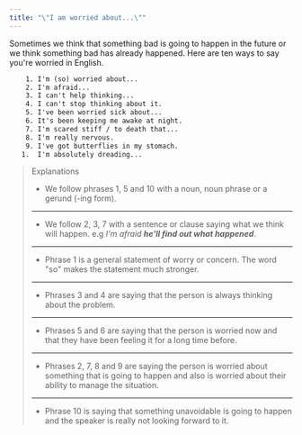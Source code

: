 ```yaml
---
title: "\"I am worried about...\""
---
```


Sometimes we think that something bad is going to happen in the future or we think something bad has already happened. Here are ten ways to say you're worried in English.

```txt
    1. I'm (so) worried about...
    2. I'm afraid...
    3. I can't help thinking...
    4. I can't stop thinking about it.
    5. I've been worried sick about...
    6. It's been keeping me awake at night.
    7. I'm scared stiff / to death that...
    8. I'm really nervous.
    9. I've got butterflies in my stomach.
   1.  I'm absolutely dreading...
```

> Explanations
>
> - We follow phrases 1, 5 and 10 with a noun, noun phrase or a gerund (-ing form).
>
> ---
>
> - We follow 2, 3, 7 with a sentence or clause saying what we think will happen. e.g _I'm afraid **he'll find out what happened**_.
>
> ---
>
> - Phrase 1 is a general statement of worry or concern. The word "so" makes the statement much stronger.
>
> ---
>
> - Phrases 3 and 4 are saying that the person is always thinking about the problem.
>
> ---
>
> - Phrases 5 and 6 are saying that the person is worried now and that they have been feeling it for a long time before.
>
> ---
>
> - Phrases 2, 7, 8 and 9 are saying the person is worried about something that is going to happen and also is worried about their ability to manage the situation.
>
> ---
>
> - Phrase 10 is saying that something unavoidable is going to happen and the speaker is really not looking forward to it.
